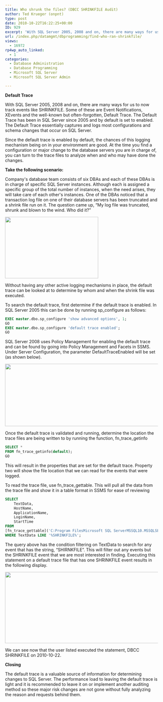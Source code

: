 ```yaml
---
title: Who shrunk the files? (DBCC SHRINKFILE Audit)
author: Ted Krueger (onpnt)
type: post
date: 2010-10-22T16:22:25+00:00
ID: 929
excerpt: 'With SQL Server 2005, 2008 and on, there are many ways for us to now track events like SHRINKFILE.  Some of these are Event Notifications, XEvents and the well-known but often-forgotten, Default Trace.   The Default Trace has been in SQL Server since 2005 and by default is set to enabled.  The Default Trace essentially captures and logs most configurations and schema changes that occur on SQL Server.Since the default trace is enabled by default, the chances of this logging mechanism being on in your environment are good.  At the time you find a configuration or major change to the database servers you are in charge of, you can turn to the trace files to analyze when and who may have done the changes.'
url: /index.php/datamgmt/dbprogramming/find-who-ran-shrinkfile/
views:
  - 16972
rp4wp_auto_linked:
  - 1
categories:
  - Database Administration
  - Database Programming
  - Microsoft SQL Server
  - Microsoft SQL Server Admin

---
```

**Default Trace**

With SQL Server 2005, 2008 and on, there are many ways for us to now track events like SHRINKFILE. Some of these are Event Notifications, XEvents and the well-known but often-forgotten, Default Trace. The Default Trace has been in SQL Server since 2005 and by default is set to enabled. The Default Trace essentially captures and logs most configurations and schema changes that occur on SQL Server.

Since the default trace is enabled by default, the chances of this logging mechanism being on in your environment are good. At the time you find a configuration or major change to the database servers you are in charge of, you can turn to the trace files to analyze when and who may have done the changes.

**Take the following scenario:**

Company's database team consists of six DBAs and each of these DBAs is in charge of specific SQL Server instances. Although each is assigned a specific group of the total number of instances, when the need arises, they will take care of each other's instances. One of the DBAs noticed that a transaction log file on one of their database servers has been truncated and a shrink file run on it. The question came up, “My log file was truncated, shrunk and blown to the wind. Who did it?” 

<div class="image_block">
  <img src="/wp-content/uploads/blogs/DataMgmt/shrinkfile_1.gif" alt="" title="" width="307" height="203" />
</div>

Without having any other active logging mechanisms in place, the default trace can be looked at to determine by whom and when the shrink file was executed.

To search the default trace, first determine if the default trace is enabled. In SQL Server 2005 this can be done by running sp_configure as follows:

```sql
EXEC master.dbo.sp_configure 'show advanced options', 1; 
GO 
EXEC master.dbo.sp_configure 'default trace enabled';
GO
```
</p> 

SQL Server 2008 uses Policy Management for enabling the default trace and can be found by going into Policy Management and Facets in SSMS. Under Server Configuration, the parameter DefaultTraceEnabled will be set (as shown below).

<div class="image_block">
  <img src="/wp-content/uploads/blogs/DataMgmt/shrinkfile_3.gif" alt="" title="" width="869" height="206" />
</div>

Once the default trace is validated and running, determine the location the trace files are being written to by running the function, fn\_trace\_getinfo

```sql
SELECT * 
FROM fn_trace_getinfo(default);
GO
```

This will result in the properties that are set for the default trace. Property two will show the file location that we can read for the events that were logged.

To read the trace file, use fn\_trace\_gettable. This will pull all the data from the trace file and show it in a table format in SSMS for ease of reviewing

```sql
SELECT 
	TextData,
	HostName,
	ApplicationName,
	LoginName, 
	StartTime  
FROM 
[fn_trace_gettable]('C:Program FilesMicrosoft SQL ServerMSSQL10.MSSQLSERVERMSSQLLoglog_47.trc', DEFAULT) 
WHERE TextData LIKE '%SHRINKFILE%'; 
```

The query above has the condition filtering on TextData to search for any event that has the string, “SHIRNKFILE”. This will filter out any events but the SHRINKFILE event that we are most interested in finding. Executing this statement on a default trace file that has one SHRINKFILE event results in the following display.

<div class="image_block">
  <img src="/wp-content/uploads/blogs/DataMgmt/shrinkfile_2.gif" alt="" title="" width="889" height="235" />
</div>

We can see now that the user listed executed the statement, DBCC SHRINKFILE on 2010-10-22.

**Closing**

The default trace is a valuable source of information for determining changes to SQL Server. The performance load to leaving the default trace is light and it is recommended to leave it on or implement another auditing method so these major risk changes are not gone without fully analyzing the reason and requests behind them.